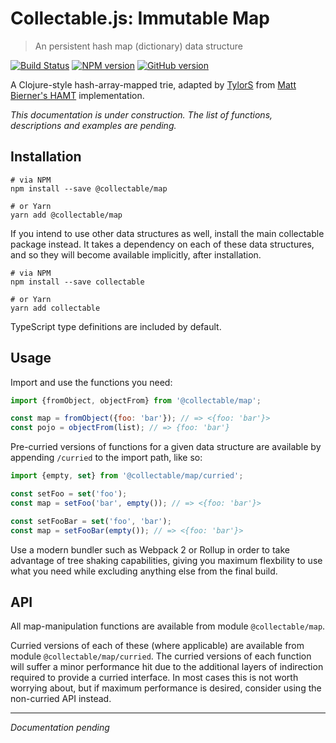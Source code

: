 # Collectable.js: Immutable Map

> An persistent hash map (dictionary) data structure

[![Build Status](https://travis-ci.org/frptools/collectable.svg?branch=master)](https://travis-ci.org/frptools/collectable)
[![NPM version](https://badge.fury.io/js/%40collectable%2Fmap.svg)](http://badge.fury.io/js/%40collectable%2Fmap)
[![GitHub version](https://badge.fury.io/gh/frptools%2Fcollectable.svg)](https://badge.fury.io/gh/frptools%2Fcollectable)

 A Clojure-style hash-array-mapped trie, adapted by [TylorS](https://github.com/TylorS) from [Matt Bierner's HAMT](https://github.com/mattbierner/hamt_plus) implementation.

*This documentation is under construction. The list of functions, descriptions and examples are pending.*

## Installation

```
# via NPM
npm install --save @collectable/map

# or Yarn
yarn add @collectable/map
```

If you intend to use other data structures as well, install the main collectable package instead. It takes a dependency on each of these data structures, and so they will become available implicitly, after installation.

```
# via NPM
npm install --save collectable

# or Yarn
yarn add collectable
```

TypeScript type definitions are included by default.

## Usage

Import and use the functions you need:

```js
import {fromObject, objectFrom} from '@collectable/map';

const map = fromObject({foo: 'bar'}); // => <{foo: 'bar'}>
const pojo = objectFrom(list); // => {foo: 'bar'}
```

Pre-curried versions of functions for a given data structure are available by appending `/curried` to the import path, like so:

```ts
import {empty, set} from '@collectable/map/curried';

const setFoo = set('foo');
const map = setFoo('bar', empty()); // => <{foo: 'bar'}>

const setFooBar = set('foo', 'bar');
const map = setFooBar(empty()); // => <{foo: 'bar'}>
```

Use a modern bundler such as Webpack 2 or Rollup in order to take advantage of tree shaking capabilities, giving you maximum flexbility to use what you need while excluding anything else from the final build.

## API

All map-manipulation functions are available from module `@collectable/map`.

Curried versions of each of these (where applicable) are available from module `@collectable/map/curried`. The curried versions of each function will suffer a minor performance hit due to the additional layers of indirection required to provide a curried interface. In most cases this is not worth worrying about, but if maximum performance is desired, consider using the non-curried API instead.

----

*Documentation pending*